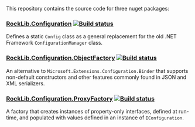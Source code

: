 This repository contains the source code for three nuget packages:

### [RockLib.Configuration](RockLib.Configuration) [![Build status](https://ci.appveyor.com/api/projects/status/cqxs63x57368a08w?svg=true)](https://ci.appveyor.com/project/RockLib/rocklib-configuration-9b1x8)
  
  Defines a static `Config` class as a general replacement for the old .NET Framework `ConfigurationManager` class.

### [RockLib.Configuration.ObjectFactory](RockLib.Configuration.ObjectFactory) [![Build status](https://ci.appveyor.com/api/projects/status/0hb1lqus37ny3tep?svg=true)](https://ci.appveyor.com/project/RockLib/rocklib-configuration-qcxxq)

An alternative to `Microsoft.Extensions.Configuration.Binder` that supports non-default constructors and other features commonly found in JSON and XML serializers.

### [RockLib.Configuration.ProxyFactory](RockLib.Configuration.ProxyFactory) [![Build status](https://ci.appveyor.com/api/projects/status/kc7repd7vjplu7ls?svg=true)](https://ci.appveyor.com/project/RockLib/rocklib-configuration-u6yve)

A factory that creates instances of property-only interfaces, defined at run-time, and populated with values defined in an instance of `IConfiguration`.
